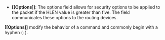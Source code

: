 - **[[Options]]:** The options field allows for security options to be applied to the packet if the HLEN value is greater than five. The field communicates these options to the routing devices.

**[[Options]]** modify the behavior of a command and commonly begin with a hyphen (`-`).